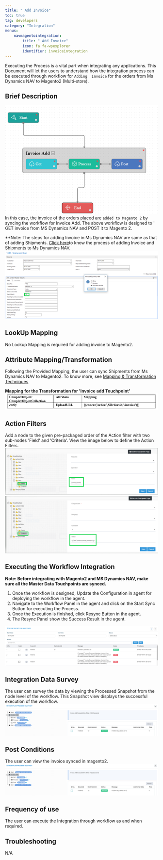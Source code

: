 ```yaml
---
title: " Add Invoice"
toc: true
tag: developers
category: "Integration"
menus: 
    navmagentointegration:
        title: " Add Invoice"
        icon: fa fa-wpexplorer
        identifier: invoiceintegration
---
```


Executing the Process is a vital part when integrating any applications. This Document will let the users to understand how the integration process can be executed through workflow for `Adding 
Invoice` for the orders from Ms Dynamics NAV to Magento2 (Multi-store).

## Brief Description

![nav-magemulti-invoicewrkflw](/staticfiles/integration/media/nav-magemulti-invoicewrkflw.png)  
In this case, the invoice of the orders placed are `added to Magento 2` by syncing the workflow for Invoice Add. The above workflow is designed to '
GET invoice from MS Dynamics NAV and POST it to Magento 2.

**Note: The steps for adding Invoice in Ms Dynamics NAV are same as that of adding Shipments. [Click here](/integration/shipment/)to know the process of adding Invoice and Shipments to Ms Dynamics NAV.
![nav-magemulti-invoice1](/staticfiles/integration/media/nav-magemulti-invoice1.png)
## LookUp Mapping

No Lookup Mapping is required for adding invoice to Magento2.

## Attribute Mapping/Transformation

Following the Provided Mapping, the user can sync Shipments from Ms Dynamics NAV to Magento2. 
To know more, see [Mapping & Transformation Techniques](/transformation/steps-to-cutomize-prebuilt-mapping/).

**Mapping for the Transformation for 'Invoice add Touchpoint'** 
![nav-magemulti-invoice2](/staticfiles/integration/media/nav-magemulti-invoice2.png)
## Action Filters

Add a node to the given pre-packaged order of the Action filter with two sub-nodes 'Field' and 'Criteria'.
View the image below to define the Action Filters.
![nav-magemulti-invoice3](/staticfiles/integration/media/nav-magemulti-invoice3.png)
![nav-magemulti-invoice4](/staticfiles/integration/media/nav-magemulti-invoice4.png)
## Executing the Workflow Integration
**Note: Before integrating with Magento2 and MS Dynamics NAV, make sure all the Master Data Touchpoints are synced.**

1.	Once the workflow is designed, Update the Configuration in agent for deploying the workflow in the agent.
2.	Navigate to the Workflow Panel in the agent and click on the Start Sync Button for executing the Process.
3.	Once the Execution is finished, click Resync Button in the agent.
4.	The Resync Panel show the Success Result in the agent.

![nav-magemulti-invoice5](/staticfiles/integration/media/nav-magemulti-invoice5.png)
## Integration Data Survey

The user can survey the data by viewing the Processed Snapshot from the node level of the workflow.
This Snapshot view displays the successful execution of the workflow.
![nav-magemulti-invoice6](/staticfiles/integration/media/nav-magemulti-invoice6.png)

## Post Conditions

The user can view the invoice synced in magento2.
![nav-magemulti-invoice6](/staticfiles/integration/media/nav-magemulti-invoice6.png)

## Frequency of use
The user can execute the Integration through workflow as and when required.

## Troubleshooting

N/A





